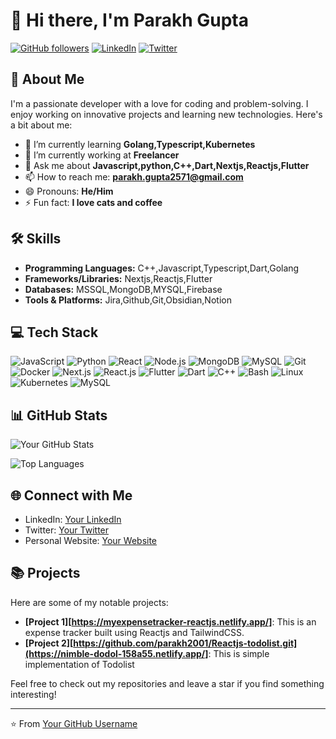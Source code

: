 # 👋 Hi there, I'm Parakh Gupta

[![GitHub followers](https://img.shields.io/github/followers/your-username?label=Follow&style=social)](https://github.com/parakh2001)
[![LinkedIn](https://img.shields.io/badge/LinkedIn-Connect-blue)](https://www.linkedin.com/in/parakh-guptapg25)
[![Twitter](https://img.shields.io/twitter/follow/your-twitter-username?label=Follow&style=social)](https://twitter.com/Parakh_25)

## 💫 About Me

I'm a passionate developer with a love for coding and problem-solving. I enjoy working on innovative projects and learning new technologies. Here's a bit about me:

- 🌱 I’m currently learning **Golang,Typescript,Kubernetes**
- 💼 I’m currently working at **Freelancer**
- 💬 Ask me about **Javascript,python,C++,Dart,Nextjs,Reactjs,Flutter**
- 📫 How to reach me: **parakh.gupta2571@gmail.com**
- 😄 Pronouns: **He/Him**
- ⚡ Fun fact: **I love cats and coffee**

## 🛠️ Skills

- **Programming Languages:** C++,Javascript,Typescript,Dart,Golang
- **Frameworks/Libraries:** Nextjs,Reactjs,Flutter
- **Databases:** MSSQL,MongoDB,MYSQL,Firebase
- **Tools & Platforms:** Jira,Github,Git,Obsidian,Notion

## 💻 Tech Stack

![JavaScript](https://img.shields.io/badge/-JavaScript-05122A?style=flat&logo=javascript)
![Python](https://img.shields.io/badge/-Python-05122A?style=flat&logo=python)
![React](https://img.shields.io/badge/-React-05122A?style=flat&logo=react)
![Node.js](https://img.shields.io/badge/-Node.js-05122A?style=flat&logo=node.js)
![MongoDB](https://img.shields.io/badge/-MongoDB-05122A?style=flat&logo=mongodb)
![MySQL](https://img.shields.io/badge/-MySQL-05122A?style=flat&logo=mysql)
![Git](https://img.shields.io/badge/-Git-05122A?style=flat&logo=git)
![Docker](https://img.shields.io/badge/-Docker-05122A?style=flat&logo=docker)
![Next.js](https://img.shields.io/badge/-Next.js-000000?style=flat&logo=nextdotjs&logoColor=white)
![React.js](https://img.shields.io/badge/-React.js-20232A?style=flat&logo=react&logoColor=61DAFB)
![Flutter](https://img.shields.io/badge/-Flutter-02569B?style=flat&logo=flutter&logoColor=white)
![Dart](https://img.shields.io/badge/-Dart-0175C2?style=flat&logo=dart&logoColor=white)
![C++](https://img.shields.io/badge/-C%2B%2B-00599C?style=flat&logo=c%2B%2B&logoColor=white)
![Bash](https://img.shields.io/badge/-Bash-4EAA25?style=flat&logo=gnu-bash&logoColor=white)
![Linux](https://img.shields.io/badge/-Linux-FCC624?style=flat&logo=linux&logoColor=black)
![Kubernetes](https://img.shields.io/badge/-Kubernetes-326CE5?style=flat&logo=kubernetes&logoColor=white)
![MySQL](https://img.shields.io/badge/-MySQL-4479A1?style=flat&logo=mysql&logoColor=white)

## 📊 GitHub Stats

![Your GitHub Stats](https://github-readme-stats.vercel.app/api?username=parakh2001&show_icons=true&hide_border=true&count_private=true&theme=radical)

![Top Languages](https://github-readme-stats.vercel.app/api/top-langs/?username=parakh2001&layout=compact&theme=radical)

## 🌐 Connect with Me

- LinkedIn: [Your LinkedIn](https://www.linkedin.com/in/parakh-guptapg25)
- Twitter: [Your Twitter](https://twitter.com/Parakh_25)
- Personal Website: [Your Website](https://your-website.com)

## 📚 Projects

Here are some of my notable projects:

- **[Project 1][https://myexpensetracker-reactjs.netlify.app/]**: This is an expense tracker built using Reactjs and TailwindCSS.
- **[Project 2][https://github.com/parakh2001/Reactjs-todolist.git](https://nimble-dodol-158a55.netlify.app/]**: This is simple implementation of Todolist

Feel free to check out my repositories and leave a star if you find something interesting!

---

⭐️ From [Your GitHub Username](https://github.com/parakh2001)
